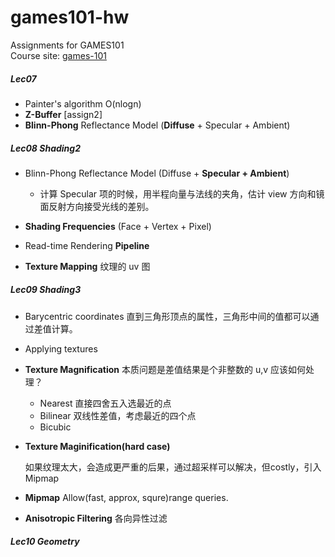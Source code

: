 # games101-hw
Assignments for GAMES101  
Course site: [games-101](https://sites.cs.ucsb.edu/~lingqi/teaching/games101.html)

##### Lec07

* Painter's algorithm O(nlogn)
* **Z-Buffer** [assign2]
* **Blinn-Phong** Reflectance Model (**Diffuse** + Specular + Ambient)

##### Lec08 Shading2 

* Blinn-Phong Reflectance Model (Diffuse + **Specular + Ambient**)

  * 计算 Specular 项的时候，用半程向量与法线的夹角，估计 view 方向和镜面反射方向接受光线的差别。
* **Shading Frequencies** (Face + Vertex + Pixel)
* Read-time Rendering **Pipeline**

* **Texture Mapping**
  纹理的 uv 图

##### Lec09 Shading3

* Barycentric coordinates
  直到三角形顶点的属性，三角形中间的值都可以通过差值计算。 

* Applying textures

* **Texture Magnification**
  本质问题是差值结果是个非整数的 u,v 应该如何处理？

  * Nearest 直接四舍五入选最近的点
  * Bilinear 双线性差值，考虑最近的四个点
  * Bicubic

* **Texture Maginification(hard case)**

  如果纹理太大，会造成更严重的后果，通过超采样可以解决，但costly，引入Mipmap

* **Mipmap**
  Allow(fast, approx, squre)range queries. 

* **Anisotropic Filtering** 各向异性过滤

##### Lec10 Geometry
